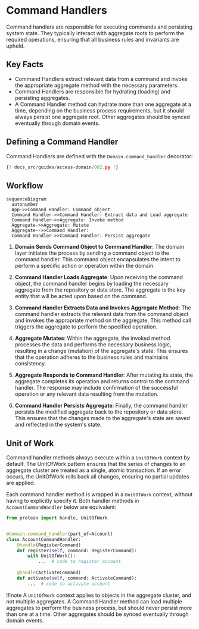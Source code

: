 # Command Handlers

Command handlers are responsible for executing commands and persisting system
state. They typically interact with aggregate roots to perform the required
operations, ensuring that all business rules and invariants are upheld.

## Key Facts

- Command Handlers extract relevant data from a command and invoke the
appropriate aggregate method with the necessary parameters.
- Command Handlers are responsible for hydrating (loading) and persisting
aggregates.
- A Command Handler method can hydrate more than one aggregate at a time,
depending on the business process requirements, but it should always persist
one aggregate root. Other aggregates should be synced eventually through
domain events.

## Defining a Command Handler

Command Handlers are defined with the `Domain.command_handler` decorator:

```python hl_lines="20-23 47-53"
{! docs_src/guides/access-domain/002.py !}
```

## Workflow

```mermaid
sequenceDiagram
  autonumber
  App->>Command Handler: Command object
  Command Handler->>Command Handler: Extract data and Load aggregate
  Command Handler->>Aggregate: Invoke method
  Aggregate->>Aggregate: Mutate
  Aggregate-->>Command Handler: 
  Command Handler->>Command Handler: Persist aggregate
```

1. **Domain Sends Command Object to Command Handler**: The domain layer
initiates the process by sending a command object to the command handler.
This command object encapsulates the intent to perform a specific action or
operation within the domain.

1. **Command Handler Loads Aggregate**: Upon receiving the command object, the
command handler begins by loading the necessary aggregate from the repository
or data store. The aggregate is the key entity that will be acted upon based
on the command.

1. **Command Handler Extracts Data and Invokes Aggregate Method**: The command
handler extracts the relevant data from the command object and invokes the
appropriate method on the aggregate. This method call triggers the aggregate
to perform the specified operation.

1. **Aggregate Mutates**: Within the aggregate, the invoked method processes
the data and performs the necessary business logic, resulting in a change
(mutation) of the aggregate's state. This ensures that the operation adheres
to the business rules and maintains consistency.

1. **Aggregate Responds to Command Handler**: After mutating its state, the
aggregate completes its operation and returns control to the command handler.
The response may include confirmation of the successful operation or any
relevant data resulting from the mutation.

1. **Command Handler Persists Aggregate**: Finally, the command handler
persists the modified aggregate back to the repository or data store. This
ensures that the changes made to the aggregate's state are saved and reflected
in the system's state.

## Unit of Work

Command handler methods always execute within a `UnitOfWork` context by
default. The UnitOfWork pattern ensures that the series of changes to an
aggregate cluster are treated as a single, atomic transaction. If an error
occurs, the UnitOfWork rolls back all changes, ensuring no partial updates
are applied.

Each command handler method is wrapped in a `UnitOfWork` context, without
having to explicitly specify it. Both handler methods in
`AccountCommandHandler` below are equivalent:

```python hl_lines="8"
from protean import handle, UnitOfWork


@domain.command_handler(part_of=Account)
class AccountCommandHandler:
    @handle(RegisterCommand)
    def register(self, command: RegisterCommand):
        with UnitOfWork():
            ...  # code to register account
    
    @handle(ActivateCommand)
    def activate(self, command: ActivateCommand):
        ...  # code to activate account
```

!!!note
    A `UnitOfWork` context applies to objects in the aggregate cluster,
    and not multiple aggregates. A Command Handler method can load multiple
    aggregates to perform the business process, but should never persist more
    than one at a time. Other aggregates should be synced eventually through
    domain events.